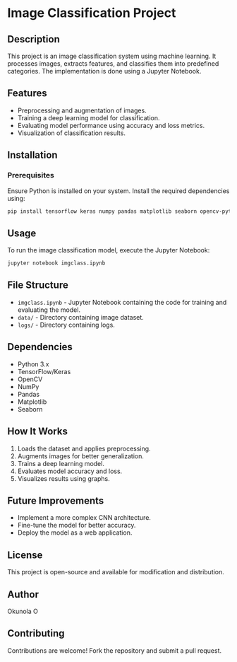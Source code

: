 # Image Classification Project

## Description
This project is an image classification system using machine learning. It processes images, extracts features, and classifies them into predefined categories. The implementation is done using a Jupyter Notebook.

## Features
- Preprocessing and augmentation of images.
- Training a deep learning model for classification.
- Evaluating model performance using accuracy and loss metrics.
- Visualization of classification results.

## Installation
### Prerequisites
Ensure Python is installed on your system. Install the required dependencies using:
```bash
pip install tensorflow keras numpy pandas matplotlib seaborn opencv-python
```

## Usage
To run the image classification model, execute the Jupyter Notebook:
```bash
jupyter notebook imgclass.ipynb
```

## File Structure
- `imgclass.ipynb` - Jupyter Notebook containing the code for training and evaluating the model.
- `data/` - Directory containing image dataset.
- `logs/` - Directory containing logs.

## Dependencies
- Python 3.x
- TensorFlow/Keras
- OpenCV
- NumPy
- Pandas
- Matplotlib
- Seaborn

## How It Works
1. Loads the dataset and applies preprocessing.
2. Augments images for better generalization.
3. Trains a deep learning model.
4. Evaluates model accuracy and loss.
5. Visualizes results using graphs.

## Future Improvements
- Implement a more complex CNN architecture.
- Fine-tune the model for better accuracy.
- Deploy the model as a web application.

## License
This project is open-source and available for modification and distribution.

## Author
Okunola O

## Contributing
Contributions are welcome! Fork the repository and submit a pull request.

